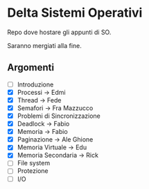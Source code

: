 # Delta Sistemi Operativi

Repo dove hostare gli appunti di SO.

Saranno mergiati alla fine.

## Argomenti

- [ ] Introduzione
- [x] Processi -> Edmi
- [x] Thread -> Fede
- [x] Semafori -> Fra Mazzucco
- [x] Problemi di Sincronizzazione
- [x] Deadlock -> Fabio
- [x] Memoria -> Fabio
- [x] Paginazione -> Ale Ghione
- [x] Memoria Virtuale -> Edu
- [x] Memoria Secondaria -> Rick
- [ ] File system
- [ ] Protezione
- [ ] I/O
